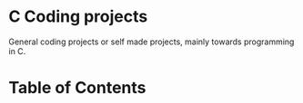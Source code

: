 # C Coding projects
General coding projects or self made projects, mainly towards programming in C.
# Table of Contents
